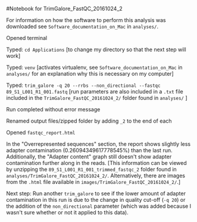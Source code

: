 #Notebook for TrimGalore_FastQC_20161024_2

For information on how the software to perform this analysis was downloaded see `Software_documentation_on_Mac` in `analyses/`.

Opened terminal

Typed: `cd Applications` [to change my directory so that the next step will work]

Typed: `venv` [activates virtualenv, see `Software_documentation_on_Mac` in `analyses/` for an explanation why this is necessary on my computer]

Typed: `trim_galore -q 20 --rrbs --non_directional --fastqc 89_S1_L001_R1_001.fastq` [run parameters are also included in a `.txt` file included in the `TrimGalore_FastQC_20161024_2/` folder found in `analyses/` ]

Run completed without error message

Renamed output files/zipped folder by adding `_2` to the end of each

Opened `fastqc_report.html`

In the "Overrepresented sequences" section, the report shows slightly less adapter contamination (0.26094349617778545%) than the last run. Additionally, the "Adapter content" graph still doesn't show adapter contamination further along in the reads. [This information can be viewed by unzipping the `89_S1_L001_R1_001_trimmed_fastqc_2` folder found in `analyses/TrimGalore_FastQC_20161024_2/`. Alternatively, there are images from the `.html` file available in `images/TrimGalore_FastQC_20161024_2/`.]

Next step: Run another `trim_galore` to see if the lower amount of adapter contamination in this run is due to the change in quality cut-off (`-q 20`) or the addition of the `non_directional` parameter (which was added because I wasn't sure whether or not it applied to this data).